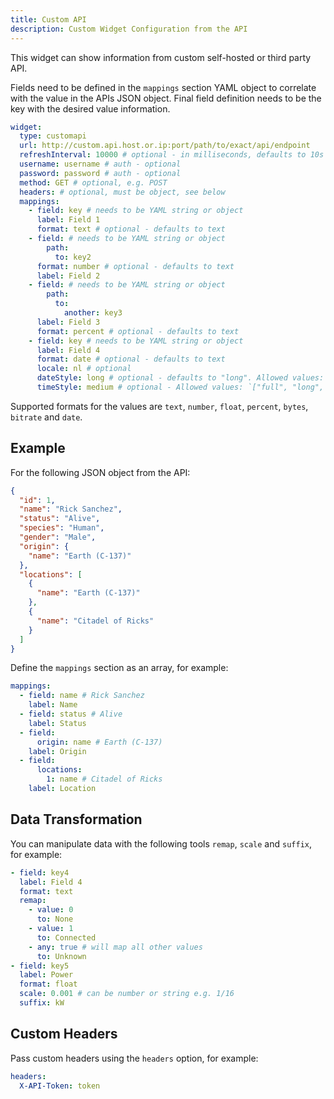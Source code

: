 ```yaml
---
title: Custom API
description: Custom Widget Configuration from the API
---
```


This widget can show information from custom self-hosted or third party API.

Fields need to be defined in the `mappings` section YAML object to correlate with the value in the APIs JSON object. Final field definition needs to be the key with the desired value information.

```yaml
widget:
  type: customapi
  url: http://custom.api.host.or.ip:port/path/to/exact/api/endpoint
  refreshInterval: 10000 # optional - in milliseconds, defaults to 10s
  username: username # auth - optional
  password: password # auth - optional
  method: GET # optional, e.g. POST
  headers: # optional, must be object, see below
  mappings:
    - field: key # needs to be YAML string or object
      label: Field 1
      format: text # optional - defaults to text
    - field: # needs to be YAML string or object
        path:
          to: key2
      format: number # optional - defaults to text
      label: Field 2
    - field: # needs to be YAML string or object
        path:
          to:
            another: key3
      label: Field 3
      format: percent # optional - defaults to text
    - field: key # needs to be YAML string or object
      label: Field 4
      format: date # optional - defaults to text
      locale: nl # optional
      dateStyle: long # optional - defaults to "long". Allowed values: `["full", "long", "medium", "short"]`.
      timeStyle: medium # optional - Allowed values: `["full", "long", "medium", "short"]`.
```

Supported formats for the values are `text`, `number`, `float`, `percent`, `bytes`, `bitrate` and `date`.

## Example

For the following JSON object from the API:

```json
{
  "id": 1,
  "name": "Rick Sanchez",
  "status": "Alive",
  "species": "Human",
  "gender": "Male",
  "origin": {
    "name": "Earth (C-137)"
  },
  "locations": [
    {
      "name": "Earth (C-137)"
    },
    {
      "name": "Citadel of Ricks"
    }
  ]
}
```

Define the `mappings` section as an array, for example:

```yaml
mappings:
  - field: name # Rick Sanchez
    label: Name
  - field: status # Alive
    label: Status
  - field:
      origin: name # Earth (C-137)
    label: Origin
  - field:
      locations:
        1: name # Citadel of Ricks
    label: Location
```

## Data Transformation

You can manipulate data with the following tools `remap`, `scale` and `suffix`, for example:

```yaml
- field: key4
  label: Field 4
  format: text
  remap:
    - value: 0
      to: None
    - value: 1
      to: Connected
    - any: true # will map all other values
      to: Unknown
- field: key5
  label: Power
  format: float
  scale: 0.001 # can be number or string e.g. 1/16
  suffix: kW
```

## Custom Headers

Pass custom headers using the `headers` option, for example:

```yaml
headers:
  X-API-Token: token
```
